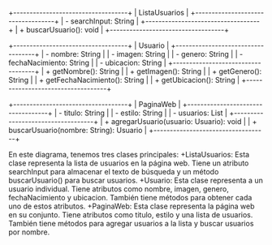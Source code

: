 +-----------------------------------+
|           ListaUsuarios           |
+-----------------------------------+
| - searchInput: String             |
+-----------------------------------+
| + buscarUsuario(): void           |
+-----------------------------------+

+-----------------------------------+
|             Usuario               |
+-----------------------------------+
| - nombre: String                  |
| - imagen: String                  |
| - genero: String                  |
| - fechaNacimiento: String         |
| - ubicacion: String               |
+-----------------------------------+
| + getNombre(): String             |
| + getImagen(): String             |
| + getGenero(): String             |
| + getFechaNacimiento(): String    |
| + getUbicacion(): String          |
+-----------------------------------+

+-----------------------------------+
|            PaginaWeb              |
+-----------------------------------+
| - titulo: String                  |
| - estilo: String                  |
| - usuarios: List<Usuario>         |
+-----------------------------------+
| + agregarUsuario(usuario: Usuario): void |
| + buscarUsuario(nombre: String): Usuario |
+-----------------------------------+

En este diagrama, tenemos tres clases principales:
+ListaUsuarios: Esta clase representa la lista de usuarios en la página web. Tiene un atributo searchInput para almacenar el texto de búsqueda y un método buscarUsuario() para buscar usuarios.
+Usuario: Esta clase representa a un usuario individual. Tiene atributos como nombre, imagen, genero, fechaNacimiento y ubicacion. También tiene métodos para obtener cada uno de estos atributos.
+PaginaWeb: Esta clase representa la página web en su conjunto. Tiene atributos como titulo, estilo y una lista de usuarios. También tiene métodos para agregar usuarios a la lista y buscar usuarios por nombre.